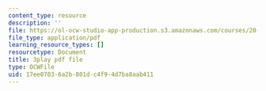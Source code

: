 ```yaml
---
content_type: resource
description: ''
file: https://ol-ocw-studio-app-production.s3.amazonaws.com/courses/20-219-becoming-the-next-bill-nye-writing-and-hosting-the-educational-show-january-iap-2015/17ee07036a2b801dc4f94d7ba8aab411_es4aS15Y_Ck.pdf
file_type: application/pdf
learning_resource_types: []
resourcetype: Document
title: 3play pdf file
type: OCWFile
uid: 17ee0703-6a2b-801d-c4f9-4d7ba8aab411
---
```


